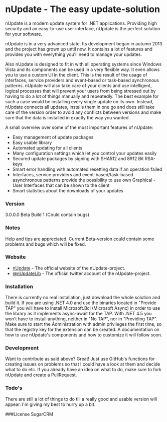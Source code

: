 # nUpdate - The easy update-solution

nUpdate is a modern update system for .NET applications.
Providing high security and an easy-to-use user interface, nUpdate is the perfect solution for your software.

nUpdate is in a very advanced state. Its development began in autumn 2013 and the project has grown up until now. It contains a lot of features and provides you with everything you'll need to manage your updates.

Also nUpdate is designed to fit in with all operating systems since Windows Vista and its components can be used in a very flexible way. It even allows you to use a custom UI in the client. This is the result of the usage of interfaces, service providers and event-based or task-based aynchronous patterns. nUpdate will also take care of your clients and use intelligent, logical processes that will prevent your users from being stressed out by having to do a lot of things manually and repeatedly. The best example for such a case would be installing every single update on its own. Instead, nUpdate connects all updates, installs them in one go and does still take care of the version order to avoid any conflicts between versions and make sure that the data is installed in exactly the way you wanted.

A small overview over some of the most important features of nUpdate:

- Easy management of update packages
- Easy usable library
- Automated updating for all clients
- Many configuration settings which let you control your updates easily
- Secured update packages by signing with SHA512 and 8912 Bit RSA-keys
- Smart error handling with automated resetting data if an operation failed
- Interfaces, service providers and event-based/task-based asynchronous patterns provide the possibility to use own Graphical - User Interfaces that can be shown to the client
- Smart statistics about the downloads of your updates
 
### Version
3.0.0.0 Beta Build 1 (Could contain bugs)

### Notes
Help and tips are appreciated. Current Beta-version could contain some problems and bugs which will be fixed.

### Website
* [nUpdate] - The official website of the nUpdate-project.
* [@nUpdateLib] - The official twitter account of the nUpdate-project.

### Installation

There is currently no real installation, just download the whole solution and build it. If you are using .NET 4.0 and use the binaries located in "Provide TAP" you will have to install Microsoft.Bcl (Microsoft Async) in order to use the library as it implements async-await for the TAP. With .NET 4.5 you won't have to install anything, neither in "No TAP", nor in "Providing TAP". Make sure to start the Administration with admin privileges the first time, so that the registry key for the extension can be created.
A documentation on how to use nUpdate's components and how to customize it will follow soon.

### Development

Want to contribute as said above? Great!
Just use GitHub's functions for creating issues on problems so that I could have a look at them and decide what to do etc. If you already have an idea on what to do, make sure to fork nUpdate and create a PullRequest.

### Todo's
There are still a lot of things to do till a really good and usable version will appear. I'm giving my best to hurry up a bit.

###License
SugarCRM

[nUpdate]:http://www.nupdate.net/
[@nUpdateLib]:http://twitter.com/nUpdateLib
